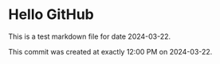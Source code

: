 # Hello GitHub
This is a test markdown file for date 2024-03-22.

This commit was created at exactly 12:00 PM on 2024-03-22.
